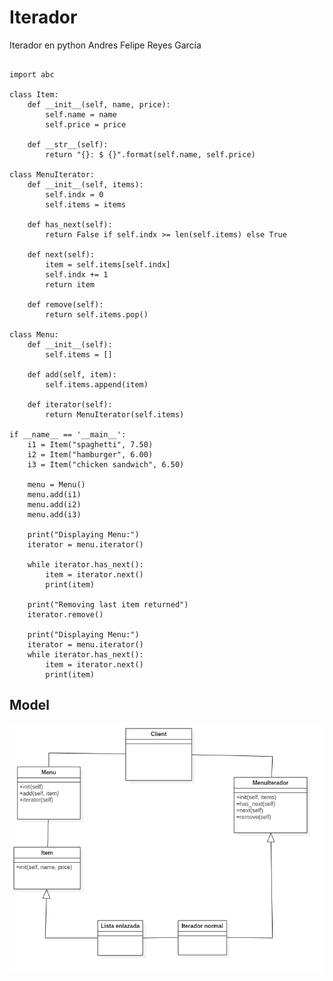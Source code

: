 # Iterador
Iterador en python
Andres Felipe Reyes García
<pre><code>
import abc

class Item:
    def __init__(self, name, price):
        self.name = name
        self.price = price

    def __str__(self):
        return "{}: $ {}".format(self.name, self.price)

class MenuIterator:
    def __init__(self, items):
        self.indx = 0
        self.items = items

    def has_next(self):
        return False if self.indx >= len(self.items) else True

    def next(self):
        item = self.items[self.indx]
        self.indx += 1
        return item

    def remove(self):
        return self.items.pop()

class Menu:
    def __init__(self):
        self.items = []

    def add(self, item):
        self.items.append(item)

    def iterator(self):
        return MenuIterator(self.items)

if __name__ == '__main__':
    i1 = Item("spaghetti", 7.50)
    i2 = Item("hamburger", 6.00)
    i3 = Item("chicken sandwich", 6.50)

    menu = Menu()
    menu.add(i1)
    menu.add(i2)
    menu.add(i3)

    print("Displaying Menu:")
    iterator = menu.iterator()

    while iterator.has_next():
        item = iterator.next()
        print(item)

    print("Removing last item returned")
    iterator.remove()

    print("Displaying Menu:")
    iterator = menu.iterator()
    while iterator.has_next():
        item = iterator.next()
        print(item)
</pre></code>
## Model

![Model](ModeloIterador.png)
